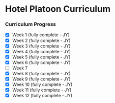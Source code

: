 # Hotel Platoon Curriculum

### Curriculum Progress

- [X] Week 1 (fully complete - JY)
- [X] Week 2 (fully complete - JY)
- [X] Week 3 (fully complete - JY)
- [X] Week 4 (fully complete - JY)
- [X] Week 5 (fully complete - JY)
- [X] Week 6 (fully complete - JY)
- [ ] Week 7 
- [X] Week 8 (fully complete - JY)
- [X] Week 9 (fully complete - JY)
- [X] Week 10 (fully complete - JY)
- [X] Week 11 (fully complete - JY)
- [X] Week 12 (fully complete - JY)
